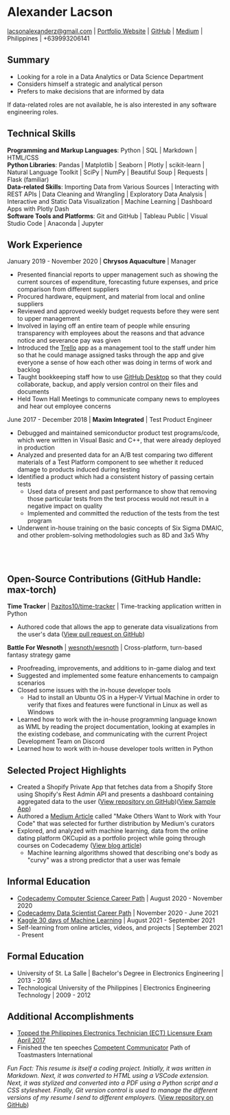 # Alexander Lacson
lacsonalexanderz@gmail.com | [Portfolio Website](https://max-torch.github.io/) | 
[GitHub](https://github.com/max-torch) | [Medium](https://lacsonalexanderz.medium.com/) | Philippines | +639993206141

## Summary
- Looking for a role in a Data Analytics or Data Science Department
- Considers himself a strategic and analytical person
- Prefers to make decisions that are informed by data
  
If data-related roles are not
available, he is also interested in any software engineering roles.
## Technical Skills
**Programming and Markup Languages**: Python | SQL | Markdown | HTML/CSS<br>
**Python Libraries**: Pandas | Matplotlib | Seaborn | Plotly | scikit-learn | Natural Language Toolkit | SciPy | NumPy | Beautiful Soup | Requests | Flask (familiar)<br>
**Data-related Skills**: Importing Data from Various Sources | Interacting with REST APIs | Data Cleaning and Wrangling | Exploratory Data Analysis | Interactive and Static Data Visualization | Machine Learning | Dashboard Apps with Plotly Dash<br>
**Software Tools and Platforms**: Git and GitHub | Tableau Public | Visual Studio Code | Anaconda | Jupyter<br>
## Work Experience
January 2019 - November 2020 | **Chrysos Aquaculture** | Manager
* Presented financial reports to upper management such as showing the current sources of expenditure, forecasting future expenses, and price comparison from different suppliers
* Procured hardware, equipment, and material from local and online suppliers
* Reviewed and approved weekly budget requests before they were sent to upper management
* Involved in laying off an entire team of people while ensuring transparency with employees about the reasons and that advance notice and severance pay was given
* Introduced the [Trello](https://trello.com/about) app as a management tool to the staff under him so that he could manage assigned tasks through the app and give everyone a sense of how each other was doing in terms of work and backlog
* Taught bookkeeping staff how to use [GitHub Desktop](https://desktop.github.com/) so that they could collaborate, backup, and apply version control on their files and documents
* Held Town Hall Meetings to communicate company news to employees and hear out employee concerns

June 2017 - December 2018 | **Maxim Integrated** | Test Product Engineer
* Debugged and maintained semiconductor product test programs/code, which were written in Visual Basic and C++, that were already deployed in production 
* Analyzed and presented data for an A/B test comparing two different materials of a Test Platform component to see whether it reduced damage to products induced during testing
* Identified a product which had a consistent history of passing certain tests
  * Used data of present and past performance to show that removing those particular tests from the test process would not result in a negative impact on quality
  * Implemented and committed the reduction of the tests from the test program
* Underwent in-house training on the basic concepts of Six Sigma DMAIC, and other problem-solving methodologies such as 8D and 3x5 Why<br><br><br><br>
## Open-Source Contributions (GitHub Handle: max-torch)
**Time Tracker** | [Pazitos10/time-tracker](https://github.com/Pazitos10/time-tracker) | Time-tracking application written in Python
* Authored code that allows the app to generate data visualizations from the user's data ([View pull request on GitHub](https://github.com/Pazitos10/time-tracker/pull/3))

**Battle For Wesnoth** | [wesnoth/wesnoth](https://github.com/wesnoth/wesnoth) | Cross-platform, turn-based fantasy strategy game
* Proofreading, improvements, and additions to in-game dialog and text
* Suggested and implemented some feature enhancements to campaign scenarios
* Closed some issues with the in-house developer tools
  * Had to install an Ubuntu OS in a Hyper-V Virtual Machine in order to verify that fixes and features were functional in Linux as well as Windows
* Learned how to work with the in-house programming language known as WML by reading the project documentation, looking at examples in the existing codebase, and communicating with the current Project Development Team on Discord
* Learned how to work with in-house developer tools written in Python
## Selected Project Highlights
* Created a Shopify Private App that fetches data from a Shopify Store using Shopify's Rest Admin API and presents a dashboard containing aggregated data to the user ([View repository on GitHub](https://github.com/max-torch/Custom-Shopify-Analytics))([View Sample App](https://custom-shopify-analytics.herokuapp.com/))
* Authored a [Medium Article](https://medium.com/codex/make-others-want-to-work-with-your-code-93bf745bd35b) called "Make Others Want to Work with Your Code" that was selected for further distribution by Medium's curators
* Explored, and analyzed with machine learning, data from the online dating platform OKCupid as a portfolio project while going through courses on Codecademy ([View blog article](https://max-torch.github.io/2021/05/15/OKCupid.html))
  * Machine learning algorithms showed that describing one's body as "curvy" was a strong predictor that a user was female
## Informal Education
* [Codecademy Computer Science Career Path](https://www.codecademy.com/learn/paths/computer-science) | August 2020 - November 2020
* [Codecademy Data Scientist Career Path](https://www.codecademy.com/learn/paths/data-science) | November 2020 - June 2021
* [Kaggle 30 days of Machine Learning](https://www.kaggle.com/thirty-days-of-ml) | August 2021 - September 2021
* Self-learning from online articles, videos, and projects | September 2021 - Present
## Formal Education
* University of St. La Salle | Bachelor's Degree in Electronics Engineering | 2013 - 2016
* Technological University of the Philippines | Electronics Engineering Technology | 2009 - 2012
## Additional Accomplishments
* [Topped the Philippines Electronics Technician (ECT) Licensure Exam April 2017](https://www.prcboardnews.com/2017/04/top-10-passers-april-2017-ece-ect-board-exam-results.html)
* Finished the ten speeches [Competent Communicator](https://www.nytoastmasters.org/competent-communicator) Path of Toastmasters International

*Fun Fact: This resume is itself a coding project. Initially, it was written in Markdown. Next, it was converted to HTML using a VSCode extension. Next, it was stylized and converted into a PDF using a Python script and a CSS stylesheet. Finally, Git version control is used to manage the different versions of my resume I send to different employers.* ([View repository on GitHub](https://github.com/max-torch/My-Resume-Generator))






